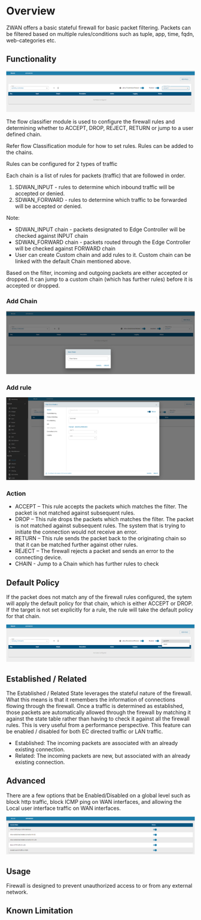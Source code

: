 # Overview

ZWAN offers a basic stateful firewall for basic packet filtering. Packets can be filtered based on multiple rules/conditions such as tuple, app, time, fqdn, web-categories etc. 
 
## Functionality

![firewall](images/firewall_page.png)


The flow classifier module is used to configure the firewall rules and determining whether to ACCEPT, DROP, REJECT, RETURN or jump to a user defined chain.

Refer flow Classification module for how to set rules. Rules can be added to the chains. 

Rules can be configured for 2 types of traffic

Each chain is a list of rules for packets (traffic) that are followed in order.
1. SDWAN_INPUT - rules to determine which inbound traffic will be accepted or denied.
3. SDWAN_FORWARD - rules to determine which traffic to be forwarded will be accepted or denied.

Note:
*  SDWAN_INPUT chain - packets designated to Edge Controller will be checked against INPUT chain
*  SDWAN_FORWARD chain - packets routed through the Edge Controller will be checked against FORWARD chain
*  User can create Custom chain and add rules to it. Custom chain can be linked with the default Chain mentioned above.

Based on the filter, incoming and outgoing packets are either accepted or dropped. It can jump to a custom chain (which has further rules) before it is accepted or dropped.

### Add Chain

![firewall](images/firewall_addchain.png)

### Add rule

![firewall](images/firewall_rule.png)

### Action

* ACCEPT – This rule accepts the packets which matches the filter. The packet is not matched against subsequent rules.
* DROP   – This rule drops the packets which matches the filter. The packet is not matched against subsequent rules. The system that is trying to initiate the connection would not receive an error.
* RETURN – This rule sends the packet back to the originating chain so that it can be matched further against other rules.
* REJECT – The firewall rejects a packet and sends an error to the connecting device.
* CHAIN  - Jump to a Chain which has further rules to check

## Default Policy

If the packet does not match any of the firewall rules configured, the sytem will apply the default policy for that chain, which is either ACCEPT or DROP. If the target is not set explicitly for a rule, the rule will take the default policy for that chain. 

![firewall](images/firewall_defaultpolicy_types.png)

## Established / Related

The Established / Related State leverages the stateful nature of the firewall. What this means is that it remembers the information of connections flowing through the firewall. Once a traffic is determined as established, those packets are automatically allowed through the firewall by matching it against the state table rather than having to check it against all the firewall rules. This is very useful from a performance perspective. This feature can be enabled / disabled for both EC directed traffic or LAN traffic.

- Established: The incoming packets are associated with an already existing connection.
- Related: The incoming packets are new, but associated with an already existing connection.

## Advanced 

There are a few options that be Enabled/Disabled on a global level such as block http traffic, block ICMP ping on WAN interfaces, and allowing the Local user interface traffic on WAN interfaces.


![firewall](images/firewall_advanced.png)

## Usage

Firewall is designed to prevent unauthorized access to or from any external network. 

## Known Limitation


